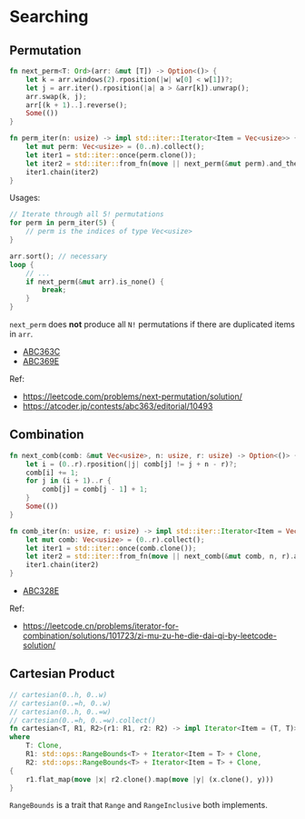 # Searching

## Permutation

```rust
fn next_perm<T: Ord>(arr: &mut [T]) -> Option<()> {
    let k = arr.windows(2).rposition(|w| w[0] < w[1])?;
    let j = arr.iter().rposition(|a| a > &arr[k]).unwrap();
    arr.swap(k, j);
    arr[(k + 1)..].reverse();
    Some(())
}

fn perm_iter(n: usize) -> impl std::iter::Iterator<Item = Vec<usize>> {
    let mut perm: Vec<usize> = (0..n).collect();
    let iter1 = std::iter::once(perm.clone());
    let iter2 = std::iter::from_fn(move || next_perm(&mut perm).and_then(|_| Some(perm.clone())));
    iter1.chain(iter2)
}
```

Usages:

```rust
// Iterate through all 5! permutations
for perm in perm_iter(5) {
    // perm is the indices of type Vec<usize>
}
```

```rust
arr.sort(); // necessary
loop {
    // ...
    if next_perm(&mut arr).is_none() {
        break;
    }
}
```
`next_perm` does **not** produce all `N!` permutations if there are duplicated items in `arr`. 

* [ABC363C](https://atcoder.jp/contests/abc363/submissions/55819341)
* [ABC369E](https://atcoder.jp/contests/abc369/submissions/58171789)

Ref:
* <https://leetcode.com/problems/next-permutation/solution/>
* <https://atcoder.jp/contests/abc363/editorial/10493>

## Combination


```rust
fn next_comb(comb: &mut Vec<usize>, n: usize, r: usize) -> Option<()> {
    let i = (0..r).rposition(|j| comb[j] != j + n - r)?;
    comb[i] += 1;
    for j in (i + 1)..r {
        comb[j] = comb[j - 1] + 1;
    }
    Some(())
}

fn comb_iter(n: usize, r: usize) -> impl std::iter::Iterator<Item = Vec<usize>> {
    let mut comb: Vec<usize> = (0..r).collect();
    let iter1 = std::iter::once(comb.clone());
    let iter2 = std::iter::from_fn(move || next_comb(&mut comb, n, r).and_then(|_| Some(comb.clone())));
    iter1.chain(iter2)
}
```

* [ABC328E](https://atcoder.jp/contests/abc328/submissions/58171653)

Ref:
* <https://leetcode.cn/problems/iterator-for-combination/solutions/101723/zi-mu-zu-he-die-dai-qi-by-leetcode-solution/>


## Cartesian Product

```rust
// cartesian(0..h, 0..w)
// cartesian(0..=h, 0..w)
// cartesian(0..h, 0..=w)
// cartesian(0..=h, 0..=w).collect()
fn cartesian<T, R1, R2>(r1: R1, r2: R2) -> impl Iterator<Item = (T, T)>
where
    T: Clone,
    R1: std::ops::RangeBounds<T> + Iterator<Item = T> + Clone,
    R2: std::ops::RangeBounds<T> + Iterator<Item = T> + Clone,
{
    r1.flat_map(move |x| r2.clone().map(move |y| (x.clone(), y)))
}
```

`RangeBounds` is a trait that `Range` and `RangeInclusive` both implements.